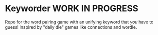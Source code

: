 # Keyworder WORK IN PROGRESS
Repo for the word pairing game with an unifying keyword that *you* have to guess! Inspired by "daily dle" games like connections and wordle.
